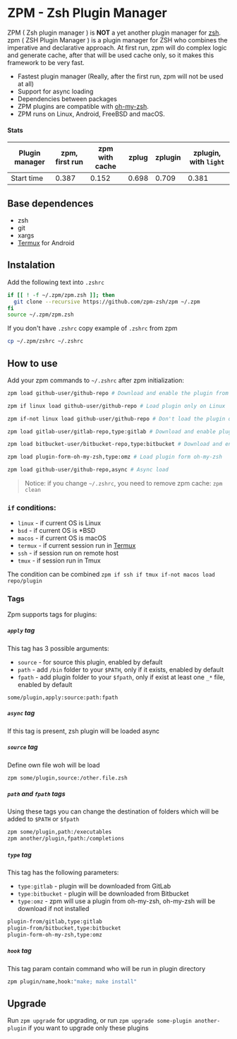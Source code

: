# ZPM - Zsh Plugin Manager

ZPM ( Zsh plugin manager ) is **NOT** a yet another plugin manager for [zsh](http://www.zsh.org/).
zpm ( ZSH Plugin Manager ) is a plugin manager for ZSH who combines the imperative and declarative approach. At first run, zpm will do complex logic and generate cache, after that will be used cache only, so it makes this framework to be very fast.

* Fastest plugin manager (Really, after the first run, zpm will not be used at all)
* Support for async loading
* Dependencies between packages
* ZPM plugins are compatible with [oh-my-zsh](https://github.com/robbyrussell/oh-my-zsh).
* ZPM runs on Linux, Android, FreeBSD and macOS.

#### Stats

| Plugin manager | zpm, first run | zpm with cache | zplug | zplugin | zplugin, with `light` |
|----------------|----------------|----------------|-------|---------|-----------------------|
| Start time     | 0.387          | 0.152          | 0.698 | 0.709   | 0.381                 |

## Base dependences

* zsh
* git
* xargs
* [Termux](http://termux.com/) for Android

## Instalation

Add the following text into `.zshrc`

```sh
if [[ ! -f ~/.zpm/zpm.zsh ]]; then
  git clone --recursive https://github.com/zpm-zsh/zpm ~/.zpm
fi
source ~/.zpm/zpm.zsh
```

If you don't have `.zshrc` copy example of `.zshrc` from zpm

```sh
cp ~/.zpm/zshrc ~/.zshrc
```

## How to use

Add your zpm commands to `~/.zshrc` after zpm initialization:

```sh
zpm load github-user/github-repo # Download and enable the plugin from GitHub

zpm if linux load github-user/github-repo # Load plugin only on Linux

zpm if-not linux load github-user/github-repo # Don't load the plugin on Linux

zpm load gitlab-user/gitlab-repo,type:gitlab # Download and enable plugin from GitLab

zpm load bitbucket-user/bitbucket-repo,type:bitbucket # Download and enable the plugin from Bitbucket

zpm load plugin-form-oh-my-zsh,type:omz # Load plugin form oh-my-zsh

zpm load github-user/github-repo,async # Async load

```
> Notice: if you change `~/.zshrc`, you need to remove zpm cache: `zpm clean`

### `if` conditions:

* `linux` - if current OS is Linux
* `bsd` - if current OS is *BSD
* `macos` - if current OS is macOS
* `termux` - if current session run in [Termux](http://termux.com/)
* `ssh` - if session run on remote host
* `tmux` - if session run in Tmux

The condition can be combined `zpm if ssh if tmux if-not macos load repo/plugin`

### Tags

Zpm supports tags for plugins:

##### `apply` tag

This tag has 3 possible arguments: 

* `source` - for source this plugin, enabled by default
* `path` - add `/bin` folder to your `$PATH`, only if it exists, enabled by default
* `fpath` - add plugin folder to your `$fpath`, only if exist at least one `_*` file, enabled by default

`some/plugin,apply:source:path:fpath`

##### `async` tag

If this tag is present, zsh plugin will be loaded async

##### `source` tag

Define own file woh will be load

```sh
zpm some/plugin,source:/other.file.zsh
```

##### `path` and `fpath` tags

Using these tags you can change the destination of folders which will be added to `$PATH` or `$fpath`

```sh
zpm some/plugin,path:/executables
zpm another/plugin,fpath:/completions
```

##### `type` tag

This tag has the following parameters:

* `type:gitlab` - plugin will be downloaded from GitLab
* `type:bitbucket` - plugin will be downloaded from Bitbucket
* `type:omz` - zpm  will use a plugin from oh-my-zsh, oh-my-zsh will be download if not installed

```sh
plugin-from/gitlab,type:gitlab
plugin-from/bitbucket,type:bitbucket
plugin-form-oh-my-zsh,type:omz
```

##### `hook` tag

This tag param contain command who will be run in plugin directory 

```sh
zpm plugin/name,hook:"make; make install"
```

## Upgrade

Run `zpm upgrade` for upgrading, or run `zpm upgrade some-plugin another-plugin` if you want to upgrade only these plugins
